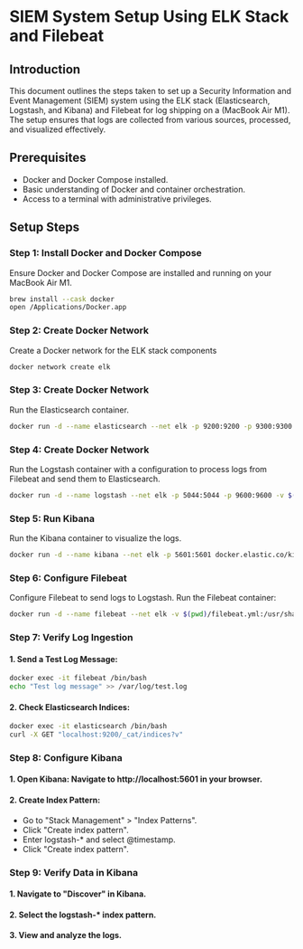 # SIEM System Setup Using ELK Stack and Filebeat

## Introduction

This document outlines the steps taken to set up a Security Information and Event Management (SIEM) system using the ELK stack (Elasticsearch, Logstash, and Kibana) and Filebeat for log shipping on a (MacBook Air M1). The setup ensures that logs are collected from various sources, processed, and visualized effectively.

## Prerequisites

- Docker and Docker Compose installed.
- Basic understanding of Docker and container orchestration.
- Access to a terminal with administrative privileges.

## Setup Steps

### Step 1: Install Docker and Docker Compose

Ensure Docker and Docker Compose are installed and running on your MacBook Air M1.
```sh
brew install --cask docker
open /Applications/Docker.app
```

### Step 2: Create Docker Network
Create a Docker network for the ELK stack components
```sh
docker network create elk
```

### Step 3: Create Docker Network
Run the Elasticsearch container.
```sh
docker run -d --name elasticsearch --net elk -p 9200:9200 -p 9300:9300 -e "discovery.type=single-node" docker.elastic.co/elasticsearch/elasticsearch:7.13.2
```

### Step 4: Create Docker Network
Run the Logstash container with a configuration to process logs from Filebeat and send them to Elasticsearch.
```sh
docker run -d --name logstash --net elk -p 5044:5044 -p 9600:9600 -v $(pwd)/logstash.conf:/usr/share/logstash/pipeline/logstash.conf docker.elastic.co/logstash/logstash:7.13.2
```

### Step 5: Run Kibana
Run the Kibana container to visualize the logs.
```sh
docker run -d --name kibana --net elk -p 5601:5601 docker.elastic.co/kibana/kibana:7.13.2
```

### Step 6: Configure Filebeat
Configure Filebeat to send logs to Logstash.
Run the Filebeat container:
```sh
docker run -d --name filebeat --net elk -v $(pwd)/filebeat.yml:/usr/share/filebeat/filebeat.yml docker.elastic.co/beats/filebeat:7.13.2
```


### Step 7: Verify Log Ingestion
#### 1. Send a Test Log Message:
```sh
docker exec -it filebeat /bin/bash
echo "Test log message" >> /var/log/test.log
```
#### 2. Check Elasticsearch Indices:

```sh
docker exec -it elasticsearch /bin/bash
curl -X GET "localhost:9200/_cat/indices?v"
```

### Step 8: Configure Kibana
#### 1. Open Kibana: Navigate to http://localhost:5601 in your browser.
#### 2. Create Index Pattern:
- Go to "Stack Management" > "Index Patterns".
- Click "Create index pattern".
- Enter logstash-* and select @timestamp.
- Click "Create index pattern".

### Step 9: Verify Data in Kibana
#### 1. Navigate to "Discover" in Kibana.
#### 2. Select the logstash-* index pattern.
#### 3. View and analyze the logs.



